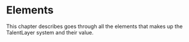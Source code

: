 # Elements

This chapter describes goes through all the elements that makes up the TalentLayer system and their value.&#x20;

